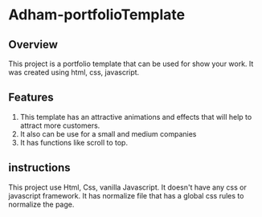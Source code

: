 # Adham-portfolioTemplate
## Overview
This project is a portfolio template that can be used for show your work. It was created using html, css, javascript.
## Features
1. This template has an attractive animations and effects that will help to attract more customers.
2. It also can be use for a small and medium companies
3. It has functions like scroll to top.
## instructions
This project use Html, Css, vanilla Javascript.
It doesn't have any css or javascript framework.
It has normalize file that has a global css rules to normalize the page.
